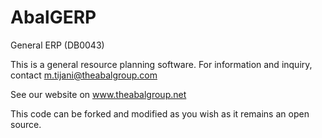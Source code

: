 # AbalGERP
General ERP (DB0043)

This is a general resource planning software. 
For information and inquiry, contact m.tijani@theabalgroup.com

See our website on www.theabalgroup.net

This code can be forked and modified as you wish as it remains an open source. 
